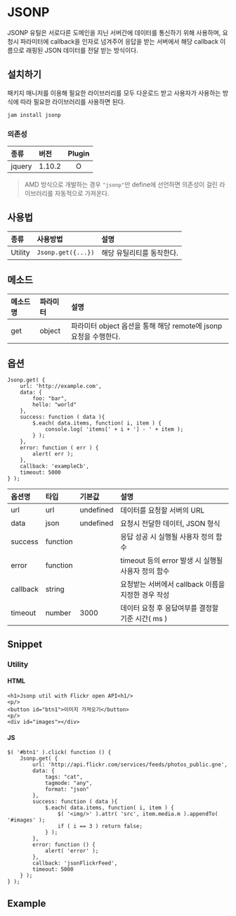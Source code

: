 <!--
{
    "id": 5103,
    "title": "JSONP",
    "outline": "JSONP 유틸은 서로다른 도메인을 지닌 서버간에 데이터를 통신하기 위해 사용하며, 요청시 파라미터에 callback을 인자로 넘겨주어 응답을 받는 서버에서 해당 callback 이름으로 래핑된 JSON 데이터를 전달 받는 방식이다.",
    "tags": ["utility"],
    "order": [5, 1, 3],
    "thumbnail": "5.1.03.jsonp.png"
}
-->

# JSONP

JSONP 유틸은 서로다른 도메인을 지닌 서버간에 데이터를 통신하기 위해 사용하며, 요청시 파라미터에 callback을 인자로 넘겨주어 응답을 받는 서버에서 해당 callback 이름으로 래핑된 JSON 데이터를 전달 받는 방식이다.


## 설치하기

패키지 매니저를 이용해 필요한 라이브러리를 모두 다운로드 받고 사용자가 사용하는 방식에 따라 필요한 라이브러리를 사용하면 된다.

```
jam install jsonp
```

### 의존성

종류 | 버전 | Plugin
:-- | :-- | :--:
jquery | 1.10.2 | O

> AMD 방식으로 개발하는 경우 `"jsonp"`만 define에 선언하면 의존성이 걸린 라이브러리를 자동적으로 가져온다.

## 사용법

종류 | 사용방법 | 설명
:-- | :-- | :--
Utility | `Jsonp.get({...})` | 해당 유틸리티를 동작한다.

## 메소드

메소드명 | 파라미터 | 설명
:-- | :-- | :--
get | object | 파라미터 object 옵션을 통해 해당 remote에 jsonp 요청을 수행한다.

## 옵션

```
Jsonp.get( {
    url: 'http://example.com', 
    data: {
        foo: "bar",
        hello: "world"
    },
    success: function ( data ){
        $.each( data.items, function( i, item ) {
            console.log( 'items[' + i + '] - ' + item );
        } );
    },
    error: function ( err ) {
        alert( err );
    },
    callback: 'exampleCb',
    timeout: 5000
} );
```

옵션명 | 타입 | 기본값 | 설명
:-- | :-- | :-- | :--
url | url | undefined | 데이터를 요청할 서버의 URL
data | json | undefined | 요청시 전달한 데이터, JSON 형식
success | function | | 응답 성공 시 실행될 사용자 정의 함수
error | function | | timeout 등의 error 발생 시 실행될 사용자 정의 함수
callback | string | | 요청받는 서버에서 callback 이름을 지정한 경우 작성
timeout | number | 3000 | 데이터 요청 후 응답여부를 결정할 기준 시간( ms )

## Snippet

### Utility

#### HTML

```
<h1>Jsonp util with Flickr open API<h1/>
<p/>
<button id="btn1">이미지 가져오기</button>
<p/>
<div id="images"></div>
```

#### JS

```
$( '#btn1' ).click( function () {
    Jsonp.get( {
        url: 'http://api.flickr.com/services/feeds/photos_public.gne',
        data: {
            tags: "cat",
            tagmode: "any",
            format: "json"
        },
        success: function ( data ){
            $.each( data.items, function( i, item ) {
                $( '<img/>' ).attr( 'src', item.media.m ).appendTo( '#images' );
                if ( i == 3 ) return false;
            } );
        },
        error: function () {
            alert( 'error' );
        },
        callback: 'jsonFlickrFeed',
        timeout: 5000
    } );    
} );
```

## Example
